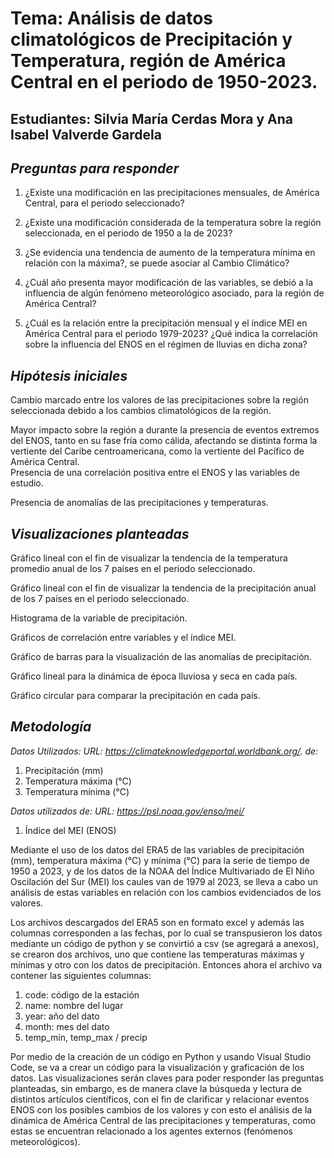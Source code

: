 #  Tema: Análisis de datos climatológicos de Precipitación y Temperatura, región de América Central en el periodo de 1950-2023.   
## Estudiantes: Silvia María Cerdas Mora y Ana Isabel Valverde Gardela  

## *Preguntas para responder*  

1. ¿Existe una modificación en las precipitaciones mensuales, de América Central, para el periodo seleccionado? 

2. ¿Existe una modificación considerada de la temperatura sobre la región seleccionada, en el periodo de 1950 a la de 2023? 

3. ¿Se evidencia una tendencia de aumento de la temperatura mínima en relación con la máxima?, se puede asociar al Cambio Climático? 

4. ¿Cuál año presenta mayor modificación de las variables, se debió a la influencia de algún fenómeno meteorológico asociado, para la región de América Central?

5. ¿Cuál es la relación entre la precipitación mensual y el índice MEI en América Central para el periodo 1979-2023? ¿Qué indica la correlación sobre la influencia del ENOS en el régimen de lluvias en dicha zona?


## *Hipótesis iniciales*
Cambio marcado entre los valores de las precipitaciones sobre la región seleccionada debido a los cambios climatológicos de la región. 
  
Mayor impacto sobre la región a durante la presencia de eventos extremos del ENOS, tanto en su fase fría como cálida, afectando se distinta forma la vertiente del Caribe centroamericana, como la vertiente del Pacífico de América Central.  
Presencia de una correlación positiva entre el ENOS y las variables de estudio.  

Presencia de anomalías de las precipitaciones y temperaturas. 

## *Visualizaciones planteadas*   

Gráfico lineal con el fin de visualizar la tendencia de la temperatura promedio anual de los 7 países en el periodo seleccionado.  

Gráfico lineal con el fin de visualizar la tendencia de la precipitación anual de los 7 países en el periodo seleccionado. 

Histograma de la variable de precipitación. 

Gráficos de correlación entre variables y el índice MEI. 

Gráfico de barras para la visualización de las anomalías de precipitación. 

Gráfico lineal para la dinámica de época lluviosa y seca en cada país.

Gráfico circular para comparar la precipitación en cada país.

## *Metodología* 
*Datos Utilizados: URL: https://climateknowledgeportal.worldbank.org/. de:*

1. Precipitación (mm) 
2. Temperatura máxima (°C) 
3. Temperatura mínima (°C)

*Datos utilizados de: URL: https://psl.noaa.gov/enso/mei/*

1. Índice del MEI (ENOS) 

Mediante el uso de los datos del ERA5 de las variables de precipitación (mm), temperatura máxima (°C) y mínima (°C) para la serie de tiempo de 1950 a 2023, y de los datos de la NOAA del Índice Multivariado de El Niño Oscilación del Sur (MEI) los caules van de 1979 al 2023, se lleva a cabo un análisis de estas variables en relación con los cambios evidenciados de los valores.  

Los archivos descargados del ERA5 son en formato excel y además las columnas corresponden a las fechas, por lo cual se transpusieron los datos mediante un código de python y se convirtió a csv (se agregará a anexos), se crearon dos archivos, uno que contiene las temperaturas máximas y mínimas y otro con los datos de precipitación. Entonces ahora el archivo va contener las siguientes columnas:
1. code: código de la estación
2. name: nombre del lugar
3. year: año del dato
4. month: mes del dato
5. temp_min, temp_max / precip

Por medio de la creación de un código en Python y usando Visual Studio Code, se va a crear un código para la visualización y graficación de los datos. Las visualizaciones serán claves para poder responder las preguntas planteadas, sin embargo, es de manera clave la búsqueda y lectura de distintos artículos científicos, con el fin de clarificar y relacionar eventos ENOS con los posibles cambios de los valores y con esto el análisis de la dinámica de América Central de las precipitaciones y temperaturas, como estas se encuentran relacionado a los agentes externos (fenómenos meteorológicos). 
